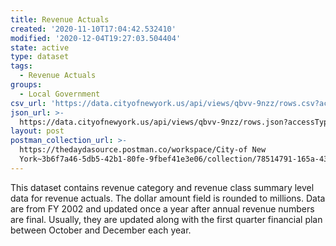 ```yaml
---
title: Revenue Actuals
created: '2020-11-10T17:04:42.532410'
modified: '2020-12-04T19:27:03.504404'
state: active
type: dataset
tags:
  - Revenue Actuals
groups:
  - Local Government
csv_url: 'https://data.cityofnewyork.us/api/views/qbvv-9nzz/rows.csv?accessType=DOWNLOAD'
json_url: >-
  https://data.cityofnewyork.us/api/views/qbvv-9nzz/rows.json?accessType=DOWNLOAD
layout: post
postman_collection_url: >-
  https://thedaydasource.postman.co/workspace/City-of New
  York~3b6f7a46-5db5-42b1-80fe-9fbef41e3e06/collection/78514791-165a-434f-8f4a-09c6c8b0f39d
---
```

This dataset contains revenue category and revenue class summary level data for revenue actuals.  The dollar amount field is rounded to millions. Data are from FY 2002 and updated once a year after annual revenue numbers are final.  Usually, they are updated along with the first quarter financial plan between October and December each year.
